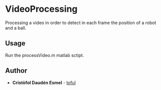 # VideoProcessing
Processing a video in order to detect in each frame the position of a robot and a ball.

## Usage
Run the processVideo.m matlab sctipt.

## Author

* **Cristòfol Daudén Esmel** - [toful](https://github.com/toful)

